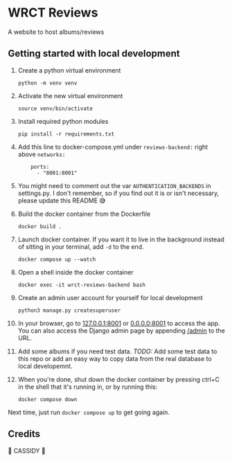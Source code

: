 # WRCT Reviews

A website to host albums/reviews

## Getting started with local development
1. Create a python virtual environment
    ```
    python -m venv venv
    ```
1. Activate the new virtual environment
    ```
    source venv/bin/activate
    ```
1. Install required python modules
    ```
    pip install -r requirements.txt
    ```
1. Add this line to docker-compose.yml under `reviews-backend:` right above `networks:`
    ```
        ports:
          - "8001:8001"
    ```
1. You might need to comment out the var `AUTHENTICATION_BACKENDS` in settings.py. I don't remember, so if you find out it is or isn't necessary, please update this README 😅
1. Build the docker container from the Dockerfile
    ```
    docker build .
    ```
1. Launch docker container. If you want it to live in the background instead of sitting in your terminal, add `-d` to the end.
    ```
    docker compose up --watch
    ```
1. Open a shell inside the docker container
    ```
    docker exec -it wrct-reviews-backend bash
    ```
1. Create an admin user account for yourself for local development
    ```
    python3 manage.py createsuperuser
    ```
1. In your browser, go to [127.0.0.1:8001](http://127.0.0.1:8001/) or [0.0.0.0:8001](http://0.0.0.1:8001/) to access the app. You can also access the Django admin page by appending [/admin](http://127.0.0.1:8001/admin) to the URL.

1. Add some albums if you need test data. *TODO:* Add some test data to this repo or add an easy way to copy data from the real database to local developemnt.

1. When you're done, shut down the docker container by pressing ctrl+C in the shell that it's running in, or by running this:
    ```
    docker compose down
    ```

Next time, just run `docker compose up` to get going again.

## Credits

🤩 CASSIDY 🤩
